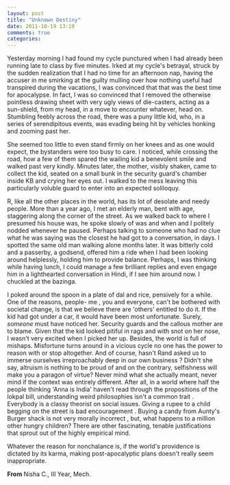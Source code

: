 ```yaml
---
layout: post
title: "Unknown Destiny"
date: 2011-10-19 13:19
comments: true
categories: 
---
```


Yesterday morning I had found my cycle punctured when I had already been running late to class by five minutes. Irked at my cycle's betrayal, struck by the sudden realization that I had no time for an afternoon nap, having the accuser in me smirking at the guilty mulling over how nothing useful had transpired during the vacations, I was convinced that that was the best time for apocalypse. In fact, I was so convinced that I  removed the  otherwise pointless drawing sheet with very ugly views of die-casters, acting as a sun-shield, from my head, in a move to encounter whatever, head on. Stumbling feebly across the road, there was a puny little kid, who, in a series of serendipitous events, was evading being hit by vehicles honking and zooming past her.

She seemed too little to even stand firmly on her knees and as one would expect, the bystanders were too busy to care. I noticed, while crossing the road, how a few of them spared the wailing kid a benevolent smile and walked past very kindly. Minutes later, the mother, visibly shaken, came to collect the kid, seated on a small bunk in the security guard's chamber inside KB and crying her eyes out.  I walked to the mess leaving this particularly voluble guard to enter into an expected soliloquy.
<!--more-->
R, like all the other places in the world, has its lot of desolate and needy people. More than a year ago, I met an elderly man, bent with age, staggering along the corner of the street. As we walked back to where I presumed his house was, he spoke slowly of was and when and I politely nodded whenever he paused. Perhaps talking to someone who had no clue what he was saying was the closest he had got to a conversation, in days. I spotted the same old man walking alone months later. It was bitterly cold and a passerby, a godsend, offered him a ride when I had been looking around helplessly, holding him to provide balance.  Perhaps, I was thinking while having lunch, I could manage a few brilliant replies and even engage him in a lighthearted conversation in Hindi, if I see him around now. I chuckled at the bazinga.

I poked around the spoon in a plate of dal and rice, pensively for a while. One of the reasons, people- me , you and everyone, can't be bothered with societal change, is that we believe there are 'others' entitled to do it. If the kid had got under a car, it would have been most unfortunate. Surely, *someone* must have noticed her. Security guards and the callous mother are to blame. Given that the kid looked pitiful in rags and with snot on her nose, I wasn't very excited when I picked her up. Besides, the world is full of mishaps. Misfortune turns around in a vicious cycle no one has the power to reason with or stop altogether.  And of course, hasn't Rand asked us to immerse ourselves irreproachably deep in our own business ? Didn't she say, altruism is nothing to be proud of and on the contrary, selfishness will make you a paragon of virtue? Never mind what she actually meant, never mind if the context was entirely different. After all, in a world where half the people thinking 'Anna is India' haven't read through the propositions of the lokpal bill, understanding weird philosophies isn't a common trait . Everybody is a classy theorist on social issues. Giving a rupee to a child begging on the street is bad encouragement . Buying a candy from Aunty's Burger shack is not very morally incorrect , but, what happens to a million other hungry children? There are other fascinating, tenable justifications that sprout out of the highly empirical mind.

Whatever the reason for nonchalance is, if the world's providence is dictated by its karma, making post-apocalyptic plans doesn't really seem inappropriate.

<strong>From</strong>
Nisha C.,
III Year, Mech.
